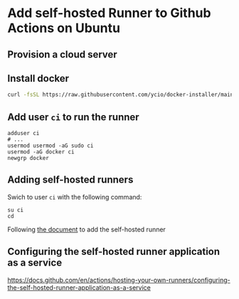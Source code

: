 # Add self-hosted Runner to Github Actions on Ubuntu

## Provision a cloud server

## Install docker

```bash
curl -fsSL https://raw.githubusercontent.com/ycio/docker-installer/main/ubuntu.sh | bash
```

## Add user `ci` to run the runner

```
adduser ci
# ...
usermod usermod -aG sudo ci
usermod -aG docker ci
newgrp docker
```

## Adding self-hosted runners

Swich to user `ci` with the following command:

```
su ci
cd
```


Following [the document](https://docs.github.com/en/actions/hosting-your-own-runners/adding-self-hosted-runners) to add the self-hosted runner 

## Configuring the self-hosted runner application as a service

https://docs.github.com/en/actions/hosting-your-own-runners/configuring-the-self-hosted-runner-application-as-a-service
